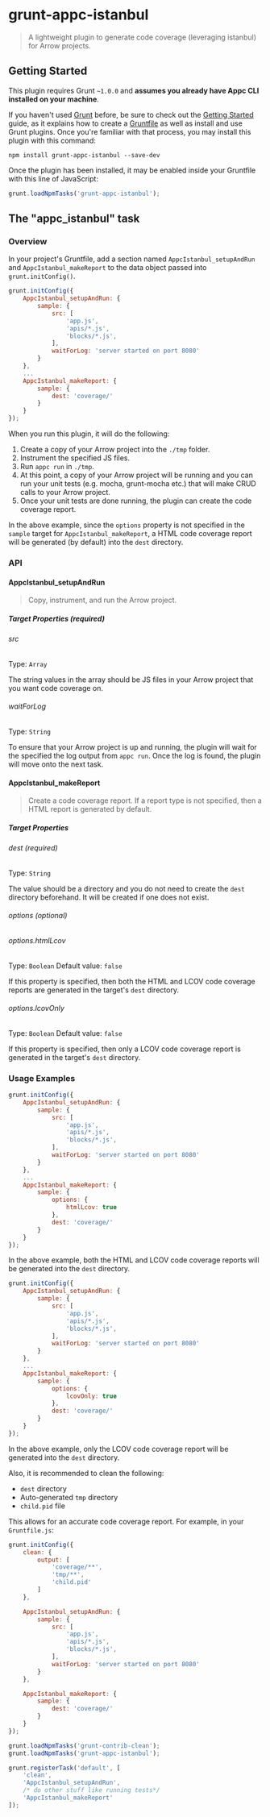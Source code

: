 # grunt-appc-istanbul

> A lightweight plugin to generate code coverage (leveraging istanbul) for Arrow projects.

## Getting Started
This plugin requires Grunt `~1.0.0` and **assumes you already have Appc CLI installed on your machine**.

If you haven't used [Grunt](http://gruntjs.com/) before, be sure to check out the [Getting Started](http://gruntjs.com/getting-started) guide, as it explains how to create a [Gruntfile](http://gruntjs.com/sample-gruntfile) as well as install and use Grunt plugins. Once you're familiar with that process, you may install this plugin with this command:

```shell
npm install grunt-appc-istanbul --save-dev
```

Once the plugin has been installed, it may be enabled inside your Gruntfile with this line of JavaScript:

```js
grunt.loadNpmTasks('grunt-appc-istanbul');
```

## The "appc_istanbul" task

### Overview
In your project's Gruntfile, add a section named `AppcIstanbul_setupAndRun` and `AppcIstanbul_makeReport` to the data object passed into `grunt.initConfig()`.

```js
grunt.initConfig({
    AppcIstanbul_setupAndRun: {
        sample: {
            src: [
                'app.js',
                'apis/*.js',
                'blocks/*.js',
            ],
            waitForLog: 'server started on port 8080'
        }
    },
    ...
    AppcIstanbul_makeReport: {
        sample: {
            dest: 'coverage/'
        }
    }
});
```
When you run this plugin, it will do the following:

1. Create a copy of your Arrow project into the `./tmp` folder.
2. Instrument the specified JS files.
3. Run `appc run` in `./tmp`.
4. At this point, a copy of your Arrow project will be running and you can run your unit tests (e.g. mocha, grunt-mocha etc.) that will make CRUD calls to your Arrow project.
5. Once your unit tests are done running, the plugin can create the code coverage report.

In the above example, since the `options` property is not specified in the `sample` target for `AppcIstanbul_makeReport`, a HTML code coverage report will be generated (by default) into the `dest` directory.

### API

#### AppcIstanbul_setupAndRun

> Copy, instrument, and run the Arrow project.

##### Target Properties (required)

###### src
Type: `Array`

The string values in the array should be JS files in your Arrow project that you want code coverage on.

###### waitForLog
Type: `String`

To ensure that your Arrow project is up and running, the plugin will wait for the specified the log output from `appc run`. Once the log is found, the plugin will move onto the next task.

#### AppcIstanbul_makeReport

> Create a code coverage report. If a report type is not specified, then a HTML report is generated by default.

##### Target Properties
###### dest (required)
Type: `String`

The value should be a directory and you do not need to create the `dest` directory beforehand. It will be created if one does not exist.

###### options (optional)
###### options.htmlLcov
Type: `Boolean`
Default value: `false`

If this property is specified, then both the HTML and LCOV code coverage reports are generated in the target's `dest` directory.

###### options.lcovOnly
Type: `Boolean`
Default value: `false`

If this property is specified, then only a LCOV code coverage report is generated in the target's `dest` directory.

### Usage Examples
```js
grunt.initConfig({
    AppcIstanbul_setupAndRun: {
        sample: {
            src: [
                'app.js',
                'apis/*.js',
                'blocks/*.js',
            ],
            waitForLog: 'server started on port 8080'
        }
    },
    ...
    AppcIstanbul_makeReport: {
        sample: {
            options: {
                htmlLcov: true
            },
            dest: 'coverage/'
        }
    }
});
```
In the above example, both the HTML and LCOV code coverage reports will be generated into the `dest` directory.

```js
grunt.initConfig({
    AppcIstanbul_setupAndRun: {
        sample: {
            src: [
                'app.js',
                'apis/*.js',
                'blocks/*.js',
            ],
            waitForLog: 'server started on port 8080'
        }
    },
    ...
    AppcIstanbul_makeReport: {
        sample: {
            options: {
                lcovOnly: true
            },
            dest: 'coverage/'
        }
    }
});
```
In the above example, only the LCOV code coverage report will be generated into the `dest` directory.

Also, it is recommended to clean the following:

* `dest` directory
* Auto-generated `tmp` directory
* `child.pid` file

This allows for an accurate code coverage report. For example, in your `Gruntfile.js`:
```js
grunt.initConfig({
    clean: {
        output: [
            'coverage/**',
            'tmp/**',
            'child.pid'
        ]
    },

    AppcIstanbul_setupAndRun: {
        sample: {
            src: [
                'app.js',
                'apis/*.js',
                'blocks/*.js',
            ],
            waitForLog: 'server started on port 8080'
        }
    },

    AppcIstanbul_makeReport: {
        sample: {
            dest: 'coverage/'
        }
    }
});

grunt.loadNpmTasks('grunt-contrib-clean');
grunt.loadNpmTasks('grunt-appc-istanbul');

grunt.registerTask('default', [
    'clean',
    'AppcIstanbul_setupAndRun',
    /* do other stuff like running tests*/
    'AppcIstanbul_makeReport'
]);
```
